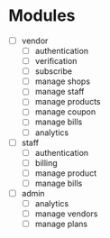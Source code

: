 # Modules

- [ ] vendor
    - [ ] authentication
    - [ ] verification
    - [ ] subscribe
    - [ ] manage shops
    - [ ] manage staff
    - [ ] manage products
    - [ ] manage coupon
    - [ ] manage bills
    - [ ] analytics
- [ ] staff
    - [ ] authentication
    - [ ] billing
    - [ ] manage product
    - [ ] manage bills
- [ ] admin
    - [ ] analytics
    - [ ] manage vendors
    - [ ] manage plans

